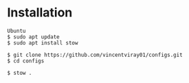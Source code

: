 # Installation

```
Ubuntu
$ sudo apt update
$ sudo apt install stow
```

```
$ git clone https://github.com/vincentviray01/configs.git
$ cd configs
```


```
$ stow .
```

